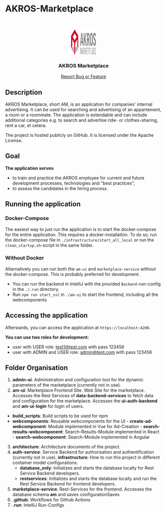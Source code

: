 # AKROS-Marketplace
<br />
<p align="center">
  <a href="https://github.com/AkrosAG/Akros-Marketplace">
    <img src="Architecture/images/am_logo.svg" alt="Logo" width="80" height="80">
  </a>
  <h3 align="center">AKROS Marketplace</h3>
  <p align="center">
    <a href="https://github.com/AkrosAG/Akros-Marketplace/issues">Report Bug or Feature</a>
  </p>
</p>

## Description
AKROS Marketplace, short AM, is an application for companies' internal advertising. It can be used for searching and advertising of an appartement, a room or a roommate. The application is extendable and can include additional categories e.g. to search and advertise ride- or clothes-sharing, rent a car, et cetera.

The project is hosted publicly on GitHub. It is licensed under the Apache License.

## Goal
**The application serves**
- to train and practice the AKROS employee for current and future development processes, technologies and "best practices",
- to assess the candidates in the hiring process.

## Running the application
### Docker-Compose
The easiest way to just run the application is to start the docker-compose for the entire application. This requires a docker-installation. To do so, run the docker-compose file in `./infrastructure/start_all_local` or run the `clean_startup.sh`-script in the same folder.

### Without Docker
Alternatively you can run both the `am-ui` and `marketplace-service` without the docker-compose. This is probably preferred for development.
- You can run the backend in IntelliJ with the provided `Backend`-run-config in the `./.run` directory.
- Run `npm run start_ssl` in `./am-ui` to start the frontend, including all the webcomponents

## Accessing the application
Afterwards, you can access the application at `https://localhost:4200`.

**You can use two roles for development:**
- user with USER role: test1@test.com with pass 123456 
- user with ADMIN and USER role: admin@test.com with pass 123456

## Folder Organisation
1. **admin-ui**: Administration and configuration tool for the dynamic parameters of the marketplace (currently not in use).
2.  **am-ui**: Marketplace Frontend Site. Web Site for the marketplace. Accesses the Rest Services of **data-backend-services** to fetch data and configuration for the marketplace. Accesses the **ui-auth-backend** and **am-ui-login** for login of users.
   - **build_scripts**: Build scripts to be used for npm
   - **webcomponents**: Reusable webcomponents for the UI
    - **create-ad-webcomponent**: Module implemented in Vue for Ad-Creation
    - **search-results-webcomponent**: Search-Results-Module implemented in React
    - **search-webcomponent**: Search-Module implemented in Angular
3. **architecture**: Architecture documents of the project.
4. **auth-service**: Service Backend for authorisation and authentification (currently not in use).
**infrastructure**: How to run this project in different container model configurations.
   - **database_only**: Initializes and starts the database locally for Rest Service Backend developers.
   - **restservices**: Initializes and starts the database locally and run the Rest Service Backend for frontend developers.
5. **marketplace-service**: Rest-Services for the frontend. Accesses the database schema **am** and saves configurationSaves
6. **.github**: Workflows for Github Actions
7. **.run**: IntelliJ Run-Configs
